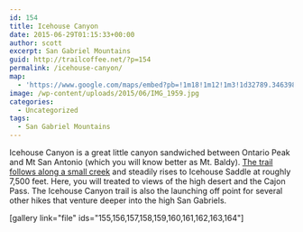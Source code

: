 ```yaml
---
id: 154
title: Icehouse Canyon
date: 2015-06-29T01:15:33+00:00
author: scott
excerpt: San Gabriel Mountains
guid: http://trailcoffee.net/?p=154
permalink: /icehouse-canyon/
map:
  - 'https://www.google.com/maps/embed?pb=!1m18!1m12!1m3!1d32789.346398572416!2d-117.65339984810386!3d34.25055205430461!2m3!1f0!2f0!3f0!3m2!1i1024!2i768!4f13.1!3m3!1m2!1s0x80c33950e9d99f0d%3A0xb70197d1a643a1f6!2sIcehouse+Canyon+Trailhead!5e1!3m2!1sen!2sus!4v1488760145901'
image: /wp-content/uploads/2015/06/IMG_1959.jpg
categories:
  - Uncategorized
tags:
  - San Gabriel Mountains
---
```

Icehouse Canyon is a great little canyon sandwiched between Ontario Peak and Mt San Antonio (which you will know better as Mt. Baldy). <a href="http://www.modernhiker.com/2007/04/19/hiking-icehouse-canyon/">The trail follows along a small creek</a> and steadily rises to Icehouse Saddle at roughly 7,500 feet. Here, you will treated to views of the high desert and the Cajon Pass. The Icehouse Canyon trail is also the launching off point for several other hikes that venture deeper into the high San Gabriels.

[gallery link="file" ids="155,156,157,158,159,160,161,162,163,164"]